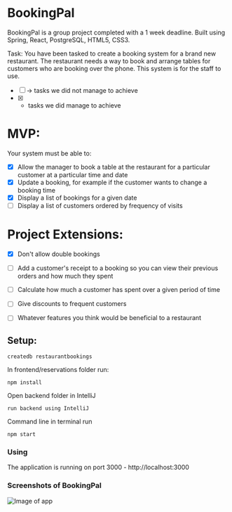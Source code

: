 # BookingPal

BookingPal is a group project completed with a 1 week deadline. Built using Spring, React, PostgreSQL, HTML5, CSS3.

Task: 
You have been tasked to create a booking system for a brand new restaurant. The restaurant needs a way to book and arrange tables for customers who are booking over the phone. This system is for the staff to use.

- [ ] -> tasks we did not manage to achieve
- [x] - tasks we did manage to achieve

# MVP:
Your system must be able to:

- [x] Allow the manager to book a table at the restaurant for a particular customer at a particular time and date
- [x] Update a booking, for example if the customer wants to change a booking time
- [x] Display a list of bookings for a given date
- [ ] Display a list of customers ordered by frequency of visits

# Project Extensions:

- [x] Don't allow double bookings
- [ ] Add a customer's receipt to a booking so you can view their previous orders and how much they spent
- [ ] Calculate how much a customer has spent over a given period of time
- [ ] Give discounts to frequent customers
- [ ] Whatever features you think would be beneficial to a restaurant


## Setup:

```
createdb restaurantbookings
```

In frontend/reservations folder run:

```
npm install
```

Open backend folder in IntelliJ

```
run backend using IntelliJ
```

Command line in terminal run

```
npm start
```

### Using

The application is running on port 3000 - http://localhost:3000

### Screenshots of BookingPal
![Image of app](bookingpal_screen_shot.png)

